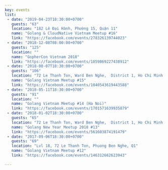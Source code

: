 ```yaml
---
key: events
list:
 - date: "2019-04-23T18:30:00+0700"
   guests: "63"
   location: "182 Lê Đại Hành, Phường 15, Quận 11"
   name: "Golang & CloudNative Vietnam Meetup #16"
   link: "https://facebook.com/events/278326139744023"
 - date: "2018-12-08T08:00:00+0700"
   guests: "125"
   location: ""
   name: "GopherCon Vietnam 2018"
   link: "https://facebook.com/events/1859869227438912"
 - date: "2018-08-07T18:30:00+0700"
   guests: "106"
   location: "72 Le Thanh Ton, Ward Ben Nghe,  District 1, Ho Chi Minh City, Vietnam"
   name: "Golang Vietnam Meetup #15"
   link: "https://facebook.com/events/1040543619443588"
 - date: "2018-05-11T18:30:00+0700"
   guests: "91"
   location: ""
   name: "Golang Vietnam Meetup #14 (Ha Noi)"
   link: "https://facebook.com/events/1701571639935879"
 - date: "2018-01-02T18:30:00+0700"
   guests: "65"
   location: "72 Le Thanh Ton, Ward Ben Nghe,  District 1, Ho Chi Minh City, Vietnam"
   name: "Golang New Year Meetup 2018 #13"
   link: "https://facebook.com/events/561603874191479"
 - date: "2017-09-06T18:30:00+0700"
   guests: "69"
   location: "Lvl 18, 72 Le Thanh Ton, Phuong Ben Nghe, Q1"
   name: "Golang Vietnam Meetup #12"
   link: "https://facebook.com/events/146312662623943"

---
```


